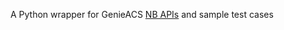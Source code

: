 A Python wrapper for GenieACS [NB APIs](http://docs.genieacs.com/en/latest/api-reference.html) and sample test cases
